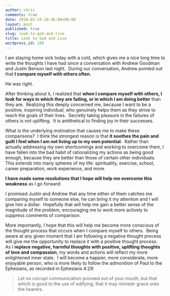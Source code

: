 ```yaml
---
author: chris
comments: true
date: 2010-02-10 20:46:00+00:00
layout: post
published: true
slug: look-to-god-and-live
title: Look to God and Live
wordpress_id: 189
---
```


I am staying home sick today with a cold, which gives me a nice long time to write the thoughts I have had since a conversation with Andrew Goodman and Justin Benson last night.  During our conversation, Andrew pointed out that **I compare myself with others often**.

He was right.

After thinking about it, I realized that **when I compare myself with others, I look for ways in which they are failing, or in which I am doing better** than they are.  Realizing this deeply concerned me, because I want to be a positive, inspiring individual, who genuinely helps them as they strive to reach the goals of their lives.  Secretly taking pleasure in the failures of others is not uplifting.  It is antithetical to finding joy in their successes.

What is the underlying motivation that causes me to make these comparisons?  I think the strongest reason is that **it soothes the pain and guilt I feel when I am not living up to my own potential**.  Rather than actually addressing my own shortcomings and working to overcome them, I have fallen into the bad habit of rationalizing my actions as being good enough, because they are better than those of certain other individuals.  This extends into many spheres of my life: spirituality, exercise, school, career preparation, work experience, and more.

**I have made some resolutions that I hope will help me overcome this weakness** as I go forward:

I promised Justin and Andrew that any time either of them catches me comparing myself to someone else, he can bring it my attention and I will give him a dollar.  Hopefully that will help me gain a better sense of the magnitude of the problem, encouraging me to work more actively to suppress comments of comparison.

More importantly, I hope that this will help me become more conscious of the thought process that occurs when I compare myself to others.  Being aware at any given moment that I am following a negative thought process will give me the opportunity to replace it with a positive thought process.  As I **replace negative, harmful thoughts with positive, uplifting thoughts of love and compassion**, my words and actions will reflect my more enlightened inner state.  I will become a happier, more considerate, more enjoyable person, who is more likely to follow the admonition of Paul to the Ephesians, as recorded in Ephesians 4:29:


> Let no corrupt communication proceed out of your mouth, but that which is good to the use of edifying, that it may minister grace unto the hearers.
